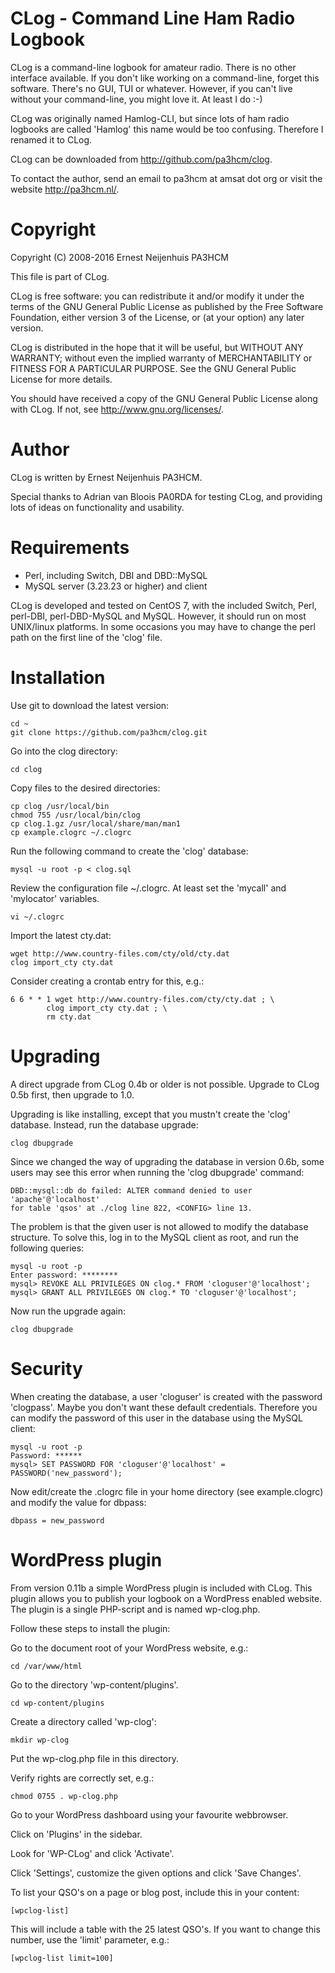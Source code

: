 # CLog - Command Line Ham Radio Logbook

CLog is a command-line logbook for amateur radio. There is no other
interface available. If you don't like working on a command-line, forget this
software. There's no GUI, TUI or whatever. However, if you can't live without
your command-line, you might love it. At least I do :-)

CLog was originally named Hamlog-CLI, but since lots of ham radio logbooks are
called 'Hamlog' this name would be too confusing. Therefore I renamed it to
CLog.

CLog can be downloaded from http://github.com/pa3hcm/clog.

To contact the author, send an email to pa3hcm at amsat dot org or visit
the website http://pa3hcm.nl/.


# Copyright

Copyright (C) 2008-2016 Ernest Neijenhuis PA3HCM

This file is part of CLog.

CLog is free software: you can redistribute it and/or modify it under the terms
of the GNU General Public License as published by the Free Software Foundation,
either version 3 of the License, or (at your option) any later version.

CLog is distributed in the hope that it will be useful, but WITHOUT ANY
WARRANTY; without even the implied warranty of MERCHANTABILITY or FITNESS FOR A
PARTICULAR PURPOSE. See the GNU General Public License for more details.

You should have received a copy of the GNU General Public License along with
CLog. If not, see <http://www.gnu.org/licenses/>.


# Author

CLog is written by Ernest Neijenhuis PA3HCM.

Special thanks to Adrian van Bloois PA0RDA for testing CLog, and providing lots
of ideas on functionality and usability.


# Requirements

* Perl, including Switch, DBI and DBD::MySQL
* MySQL server (3.23.23 or higher) and client

CLog is developed and tested on CentOS 7, with the included Switch, Perl,
perl-DBI, perl-DBD-MySQL and MySQL. However, it should run on most UNIX/linux
platforms. In some occasions you may have to change the perl path on the first
line of the 'clog' file.


# Installation

Use git to download the latest version:

    cd ~
    git clone https://github.com/pa3hcm/clog.git

Go into the clog directory:

    cd clog

Copy files to the desired directories:

    cp clog /usr/local/bin
    chmod 755 /usr/local/bin/clog
    cp clog.1.gz /usr/local/share/man/man1
    cp example.clogrc ~/.clogrc

Run the following command to create the 'clog' database:

    mysql -u root -p < clog.sql

Review the configuration file ~/.clogrc. At least set the 'mycall' and
  'mylocator' variables.

    vi ~/.clogrc

Import the latest cty.dat:

    wget http://www.country-files.com/cty/old/cty.dat
    clog import_cty cty.dat

Consider creating a crontab entry for this, e.g.:

    6 6 * * 1 wget http://www.country-files.com/cty/cty.dat ; \
            clog import_cty cty.dat ; \
            rm cty.dat


# Upgrading

A direct upgrade from CLog 0.4b or older is not possible. Upgrade to CLog 0.5b
first, then upgrade to 1.0.

Upgrading is like installing, except that you mustn't create the 'clog'
database. Instead, run the database upgrade:

    clog dbupgrade

Since we changed the way of upgrading the database in version 0.6b, some users
may see this error when running the 'clog dbupgrade' command:

    DBD::mysql::db do failed: ALTER command denied to user 'apache'@'localhost'
    for table 'qsos' at ./clog line 822, <CONFIG> line 13.

The problem is that the given user is not allowed to modify the database
structure. To solve this, log in to the MySQL client as root, and run the
following queries:

    mysql -u root -p
    Enter password: ********
    mysql> REVOKE ALL PRIVILEGES ON clog.* FROM 'cloguser'@'localhost';
    mysql> GRANT ALL PRIVILEGES ON clog.* TO 'cloguser'@'localhost'; 

Now run the upgrade again:

    clog dbupgrade


# Security

When creating the database, a user 'cloguser' is created with the password
'clogpass'. Maybe you don't want these default credentials. Therefore you can
modify the password of this user in the database using the MySQL client:

    mysql -u root -p
    Password: ******
    mysql> SET PASSWORD FOR 'cloguser'@'localhost' = PASSWORD('new_password');

Now edit/create the .clogrc file in your home directory (see example.clogrc)
and modify the value for dbpass:

    dbpass = new_password


# WordPress plugin

From version 0.11b a simple WordPress plugin is included with CLog. This
plugin allows you to publish your logbook on a WordPress enabled website.
The plugin is a single PHP-script and is named wp-clog.php.

Follow these steps to install the plugin:

Go to the document root of your WordPress website, e.g.:

    cd /var/www/html

Go to the directory 'wp-content/plugins'.

    cd wp-content/plugins

Create a directory called 'wp-clog':

    mkdir wp-clog

Put the wp-clog.php file in this directory.

Verify rights are correctly set, e.g.:

    chmod 0755 . wp-clog.php

Go to your WordPress dashboard using your favourite webbrowser.

Click on 'Plugins' in the sidebar.

Look for 'WP-CLog' and click 'Activate'.

Click 'Settings', customize the given options and click 'Save Changes'.

To list your QSO's on a page or blog post, include this in your content:

    [wpclog-list]

This will include a table with the 25 latest QSO's. If you want to change
this number, use the 'limit' parameter, e.g.:

    [wpclog-list limit=100]

